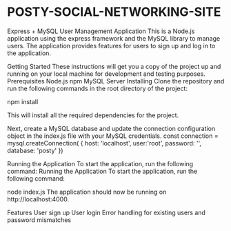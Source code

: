 # POSTY-SOCIAL-NETWORKING-SITE
Express + MySQL User Management Application
This is a Node.js application using the express framework and the MySQL library to manage users. The application provides features for users to sign up and log in to the application.

Getting Started
These instructions will get you a copy of the project up and running on your local machine for development and testing purposes.
Prerequisites
Node.js
npm
MySQL Server
Installing
Clone the repository and run the following commands in the root directory of the project:

npm install

This will install all the required dependencies for the project.

Next, create a MySQL database and update the connection configuration object in the index.js file with your MySQL credentials.
const connection = mysql.createConnection( {
    host: 'localhost',
    user:'root',
    password: '',
    database: 'posty'
}) 

Running the Application
To start the application, run the following command:
Running the Application
To start the application, run the following command:

node index.js
The application should now be running on http://localhost:4000.

Features
User sign up
User login
Error handling for existing users and password mismatches



